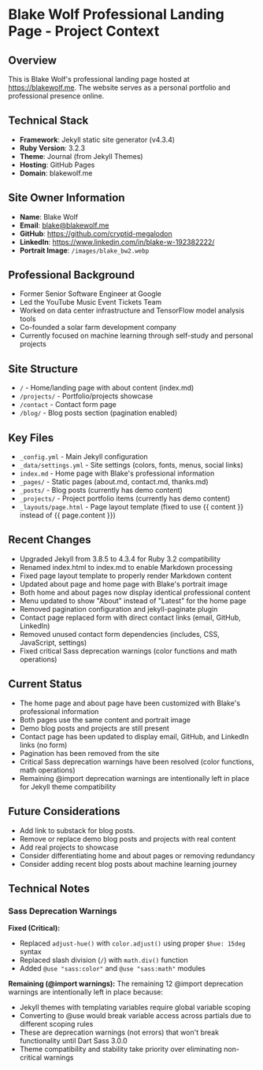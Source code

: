 # Blake Wolf Professional Landing Page - Project Context

## Overview
This is Blake Wolf's professional landing page hosted at https://blakewolf.me. The website serves as a personal portfolio and professional presence online.

## Technical Stack
- **Framework**: Jekyll static site generator (v4.3.4)
- **Ruby Version**: 3.2.3
- **Theme**: Journal (from Jekyll Themes)
- **Hosting**: GitHub Pages
- **Domain**: blakewolf.me

## Site Owner Information
- **Name**: Blake Wolf
- **Email**: blake@blakewolf.me
- **GitHub**: https://github.com/cryptid-megalodon
- **LinkedIn**: https://www.linkedin.com/in/blake-w-192382222/
- **Portrait Image**: `/images/blake_bw2.webp`

## Professional Background
- Former Senior Software Engineer at Google
- Led the YouTube Music Event Tickets Team
- Worked on data center infrastructure and TensorFlow model analysis tools
- Co-founded a solar farm development company
- Currently focused on machine learning through self-study and personal projects

## Site Structure
- `/` - Home/landing page with about content (index.md)
- `/projects/` - Portfolio/projects showcase
- `/contact` - Contact form page
- `/blog/` - Blog posts section (pagination enabled)

## Key Files
- `_config.yml` - Main Jekyll configuration
- `_data/settings.yml` - Site settings (colors, fonts, menus, social links)
- `index.md` - Home page with Blake's professional information
- `_pages/` - Static pages (about.md, contact.md, thanks.md)
- `_posts/` - Blog posts (currently has demo content)
- `_projects/` - Project portfolio items (currently has demo content)
- `_layouts/page.html` - Page layout template (fixed to use {{ content }} instead of {{ page.content }})

## Recent Changes
- Upgraded Jekyll from 3.8.5 to 4.3.4 for Ruby 3.2 compatibility
- Renamed index.html to index.md to enable Markdown processing
- Fixed page layout template to properly render Markdown content
- Updated about page and home page with Blake's portrait image
- Both home and about pages now display identical professional content
- Menu updated to show "About" instead of "Latest" for the home page
- Removed pagination configuration and jekyll-paginate plugin
- Contact page replaced form with direct contact links (email, GitHub, LinkedIn)
- Removed unused contact form dependencies (includes, CSS, JavaScript, settings)
- Fixed critical Sass deprecation warnings (color functions and math operations)

## Current Status
- The home page and about page have been customized with Blake's professional information
- Both pages use the same content and portrait image
- Demo blog posts and projects are still present
- Contact page has been updated to display email, GitHub, and LinkedIn links (no form)
- Pagination has been removed from the site
- Critical Sass deprecation warnings have been resolved (color functions, math operations)
- Remaining @import deprecation warnings are intentionally left in place for Jekyll theme compatibility

## Future Considerations
- Add link to substack for blog posts.
- Remove or replace demo blog posts and projects with real content
- Add real projects to showcase
- Consider differentiating home and about pages or removing redundancy
- Consider adding recent blog posts about machine learning journey

## Technical Notes

### Sass Deprecation Warnings
**Fixed (Critical):**
- Replaced `adjust-hue()` with `color.adjust()` using proper `$hue: 15deg` syntax
- Replaced slash division (`/`) with `math.div()` function
- Added `@use "sass:color"` and `@use "sass:math"` modules

**Remaining (@import warnings):**
The remaining 12 @import deprecation warnings are intentionally left in place because:
- Jekyll themes with templating variables require global variable scoping
- Converting to @use would break variable access across partials due to different scoping rules
- These are deprecation warnings (not errors) that won't break functionality until Dart Sass 3.0.0
- Theme compatibility and stability take priority over eliminating non-critical warnings